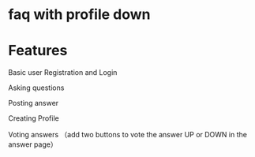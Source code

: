 # faq  with profile down
# Features
 Basic user Registration and Login
 
 Asking questions
 
 Posting answer
 
 Creating Profile
 
 
 Voting answers
 （add two buttons to vote the answer UP or DOWN in the answer page）